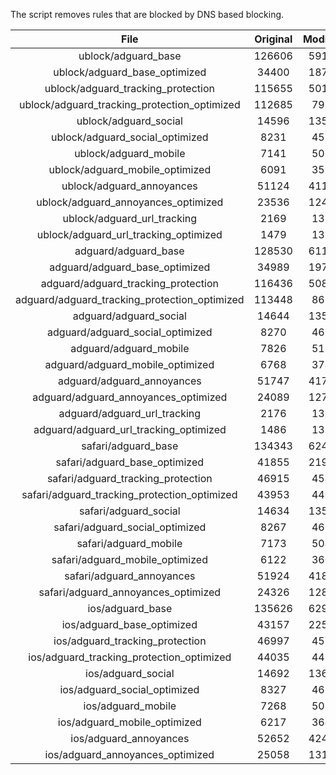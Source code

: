 The script removes rules that are blocked by DNS based blocking.


| File | Original | Modified |
|:----:|:-----:|:-----:|
| ublock/adguard_base | 126606 | 59149 |
| ublock/adguard_base_optimized | 34400 | 18705 |
| ublock/adguard_tracking_protection | 115655 | 50126 |
| ublock/adguard_tracking_protection_optimized | 112685 | 7958 |
| ublock/adguard_social | 14596 | 13543 |
| ublock/adguard_social_optimized | 8231 | 4570 |
| ublock/adguard_mobile | 7141 | 5010 |
| ublock/adguard_mobile_optimized | 6091 | 3576 |
| ublock/adguard_annoyances | 51124 | 41145 |
| ublock/adguard_annoyances_optimized | 23536 | 12455 |
| ublock/adguard_url_tracking | 2169 | 1320 |
| ublock/adguard_url_tracking_optimized | 1479 | 1317 |
| adguard/adguard_base | 128530 | 61142 |
| adguard/adguard_base_optimized | 34989 | 19724 |
| adguard/adguard_tracking_protection | 116436 | 50852 |
| adguard/adguard_tracking_protection_optimized | 113448 | 8671 |
| adguard/adguard_social | 14644 | 13598 |
| adguard/adguard_social_optimized | 8270 | 4613 |
| adguard/adguard_mobile | 7826 | 5190 |
| adguard/adguard_mobile_optimized | 6768 | 3749 |
| adguard/adguard_annoyances | 51747 | 41703 |
| adguard/adguard_annoyances_optimized | 24089 | 12752 |
| adguard/adguard_url_tracking | 2176 | 1327 |
| adguard/adguard_url_tracking_optimized | 1486 | 1324 |
| safari/adguard_base | 134343 | 62418 |
| safari/adguard_base_optimized | 41855 | 21999 |
| safari/adguard_tracking_protection | 46915 | 4548 |
| safari/adguard_tracking_protection_optimized | 43953 | 4405 |
| safari/adguard_social | 14634 | 13582 |
| safari/adguard_social_optimized | 8267 | 4600 |
| safari/adguard_mobile | 7173 | 5046 |
| safari/adguard_mobile_optimized | 6122 | 3606 |
| safari/adguard_annoyances | 51924 | 41805 |
| safari/adguard_annoyances_optimized | 24326 | 12831 |
| ios/adguard_base | 135626 | 62922 |
| ios/adguard_base_optimized | 43157 | 22502 |
| ios/adguard_tracking_protection | 46997 | 4556 |
| ios/adguard_tracking_protection_optimized | 44035 | 4413 |
| ios/adguard_social | 14692 | 13614 |
| ios/adguard_social_optimized | 8327 | 4614 |
| ios/adguard_mobile | 7268 | 5090 |
| ios/adguard_mobile_optimized | 6217 | 3647 |
| ios/adguard_annoyances | 52652 | 42428 |
| ios/adguard_annoyances_optimized | 25058 | 13139 |